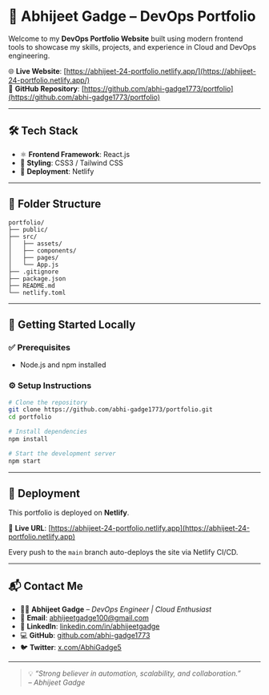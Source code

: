 # 🚀 Abhijeet Gadge – DevOps Portfolio

Welcome to my **DevOps Portfolio Website** built using modern frontend tools to showcase my skills, projects, and experience in Cloud and DevOps engineering.

🌐 **Live Website**: [https://abhijeet-24-portfolio.netlify.app/](https://abhijeet-24-portfolio.netlify.app/)  
📂 **GitHub Repository**: [https://github.com/abhi-gadge1773/portfolio](https://github.com/abhi-gadge1773/portfolio)

---

## 🛠 Tech Stack

- ⚛️ **Frontend Framework**: React.js  
- 🎨 **Styling**: CSS3 / Tailwind CSS  
- 🚀 **Deployment**: Netlify  

---

## 📁 Folder Structure

```
portfolio/
├── public/
├── src/
│   ├── assets/
│   ├── components/
│   ├── pages/
│   └── App.js
├── .gitignore
├── package.json
├── README.md
└── netlify.toml
```

---

## 🚀 Getting Started Locally

### ✅ Prerequisites

- Node.js and npm installed

### ⚙️ Setup Instructions

```bash
# Clone the repository
git clone https://github.com/abhi-gadge1773/portfolio.git
cd portfolio

# Install dependencies
npm install

# Start the development server
npm start
```

---

## 🚢 Deployment

This portfolio is deployed on **Netlify**.

🔗 **Live URL**: [https://abhijeet-24-portfolio.netlify.app](https://abhijeet-24-portfolio.netlify.app)

Every push to the `main` branch auto-deploys the site via Netlify CI/CD.

---

## 📬 Contact Me

- 👨‍💼 **Abhijeet Gadge** – *DevOps Engineer | Cloud Enthusiast*  
- 📧 **Email**: [abhijeetgadge100@gmail.com](mailto:abhijeetgadge100@gmail.com)  
- 🔗 **LinkedIn**: [linkedin.com/in/abhijeetgadge](https://www.linkedin.com/in/abhijeetgadge/)  
- 💻 **GitHub**: [github.com/abhi-gadge1773](https://github.com/abhi-gadge1773)  
- 🐦 **Twitter**: [x.com/AbhiGadge5](https://x.com/AbhiGadge5)

---

> 💡 *“Strong believer in automation, scalability, and collaboration.”*  
> *– Abhijeet Gadge*
